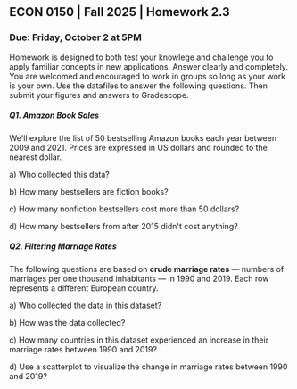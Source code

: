 

<div style="margin-top: -70px;"></div>

## ECON 0150 | Fall 2025 | Homework 2.3

### Due: Friday, October 2 at 5PM

Homework is designed to both test your knowlege and challenge you to apply familiar concepts in new applications. Answer clearly and completely. You are welcomed and encouraged to work in groups so long as your work is your own. Use the datafiles to answer the following questions. Then submit your figures and answers to Gradescope.

##### Q1. Amazon Book Sales

We'll explore the list of 50 bestselling Amazon books each year between 2009 and 2021. Prices are expressed in US dollars and rounded to the nearest dollar.

a) Who collected this data?



b) How many bestsellers are fiction books? 



c) How many nonfiction bestsellers cost more than 50 dollars?



d) How many bestsellers from after 2015 didn't cost anything?





##### Q2. Filtering Marriage Rates

The following questions are based on **crude marriage rates** — numbers of marriages per one thousand inhabitants — in 1990 and 2019. Each row represents a different European country. 

a) Who collected the data in this dataset?



b) How was the data collected?



c) How many countries in this dataset experienced an increase in their marriage rates between 1990 and 2019?



d) Use a scatterplot to visualize the change in marriage rates between 1990 and 2019?
